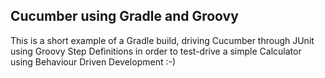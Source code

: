 ## Cucumber using Gradle and Groovy

This is a short example of a Gradle build, driving Cucumber through JUnit using Groovy Step Definitions in order to test-drive a simple Calculator using Behaviour Driven Development :-)
